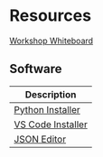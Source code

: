 # Resources

[Workshop Whiteboard](https://app.excalidraw.com/l/8c18CcCSs2I/9iA4NExhjw7)

## Software

|Description|
|--------|
|[Python Installer](https://www.python.org/downloads/)|
|[VS Code Installer](https://code.visualstudio.com/download)|
|[JSON Editor](https://jsoneditoronline.org)|